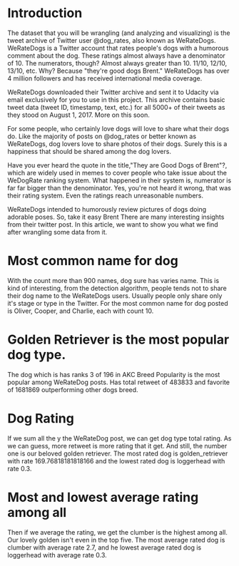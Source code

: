 # Introduction
The dataset that you will be wrangling (and analyzing and visualizing) is the tweet archive of Twitter user @dog_rates, also known as WeRateDogs. WeRateDogs is a Twitter account that rates people's dogs with a humorous comment about the dog. These ratings almost always have a denominator of 10. The numerators, though? Almost always greater than 10. 11/10, 12/10, 13/10, etc. Why? Because "they're good dogs Brent." WeRateDogs has over 4 million followers and has received international media coverage.

WeRateDogs downloaded their Twitter archive and sent it to Udacity via email exclusively for you to use in this project. This archive contains basic tweet data (tweet ID, timestamp, text, etc.) for all 5000+ of their tweets as they stood on August 1, 2017. More on this soon.

For some people, who certainly love dogs will love to share what their dogs do. Like the majority of posts on @dog_rates or better known as WeRateDogs, dog lovers love to share photos of their dogs. Surely this is a happiness that should be shared among the dog lovers.

Have you ever heard the quote in the title,"They are Good Dogs of Brent"?, which are widely used in memes to cover people who take issue about the WeDogRate ranking system. What happened in their system is, numerator is far far bigger than the denominator. Yes, you're not heard it wrong, that was their rating system. Even the ratings reach unreasonable numbers.

WeRateDogs intended to humorously review pictures of dogs doing adorable poses. So, take it easy Brent
There are many interesting insights from their twitter post. In this article, we want to show you what we find after wrangling some data from it.

# Most common name for dog
With the count more than 900 names, dog sure has varies name. This is kind of interesting, from the detection algorithm, people tends not to share their dog name to the WeRateDogs users. Usually people only share only it's stage or type in the Twitter.
For the most common name for dog posted is Oliver, Cooper, and Charlie, each with count 10.

# Golden Retriever is the most popular dog type.
The dog which is has ranks 3 of 196 in AKC Breed Popularity is the most popular among WeRateDog posts. Has total retweet of 483833 and favorite of 1681869 outperforming other dogs breed.

#  Dog Rating
If we sum all the y the WeRateDog post, we can get dog type total rating. As we can guess, more retweet is more rating that it get. And still, the number one is our beloved golden retriever. The most rated dog is golden_retriever with rate 169.76818181818166 and the lowest rated dog is loggerhead with rate 0.3.

# Most and lowest average rating among all
Then if we average the rating, we get the clumber is the highest among all. Our lovely golden isn't even in the top five. The most average rated dog is clumber with average rate 2.7, and he lowest average rated dog is loggerhead with average rate 0.3.

